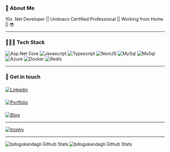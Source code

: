 ### 🚀 About Me 

10x .Net Developer || Umbraco Certified Professional || Working from Home || 😎

---

### 👨🏻‍💻 Tech Stack

<p>
  <img alt="Asp.Net Core" src="https://img.shields.io/badge/Asp.Net Core-blueviolet?logo=.net&logoColor=white&style=flat-square"/>
  <img alt="Javascript" src="https://img.shields.io/badge/JavaScript-F7DF1E?logo=javascript&logoColor=white&style=flat-square" />
  <img alt="Typescript" src="https://img.shields.io/badge/TypeScript-007ACC?logo=typescript&logoColor=white&style=flat-square"/>
  <img alt="NextJS" src="https://img.shields.io/badge/NextJS-E0234E?logo=react&logoColor=white&style=flat-square"/>
  <img alt="MySql" src="https://img.shields.io/badge/MySql-47A248?logo=MySql&logoColor=white&style=flat-square"/>
  <img alt="MsSql" src="https://img.shields.io/badge/MsSql-47A248?logo=microsoft&logoColor=white&style=flat-square"/>
  <img alt="Azure" src="https://img.shields.io/badge/Azure-blue?logo=microsoft&logoColor=white&style=flat-square"/>
  <img alt="Docker" src="https://img.shields.io/badge/Docker-2496ED?logo=docker&logoColor=white&style=flat-square"/>
  <img alt="Redis" src="https://img.shields.io/badge/Redis-DC382D?logo=redis&logoColor=white&style=flat-square"/>
</p>

---

### 💬 Get in touch

### <a href="https://www.linkedin.com/in/sekmenhuseyin/">
  <img
    alt="Linkedin"
    src="https://img.shields.io/badge/LinkedIn-0077B5?logo=linkedin&logoColor=white&style=flat-square"
  />
</a>
### <a href="https://sekmen.dev/">
  <img
    alt="Portfolio"
    src="https://img.shields.io/badge/sekmen.dev-purple?logo=sega&logoColor=white&style=flat-square"
  />
</a>
### <a href="https://huseyinsekmenoglu.net/">
  <img
    alt="Blog"
    src="https://img.shields.io/badge/huseyinsekmenoglu.net-gray?logo=rss&logoColor=white&style=flat-square"
  />
</a>

---

[![trophy](https://github-profile-trophy.vercel.app/?username=sekmenhuseyin&rank=SECRET,SSS,SS,S,AAA,AA,A)](https://github.com/ryo-ma/github-profile-trophy)

---

<img align="left"  alt="bdogukandagli Github Stats" src="https://github-readme-stats.vercel.app/api/top-langs/?username=sekmenhuseyin&theme=dracula&count_private=true&layout=compact&include_all_commits=true" />
<img align="left"  alt="bdogukandagli Github Stats" src="https://github-readme-stats.vercel.app/api/top-langs/?username=sekmenhuseyin&theme=dracula&count_private=true&layout=compact&include_all_commits=true&hide=javascript,html,css,pascal,roff,coldfusion" />





<!--
<img align="left" alt="bdogukandagli Github Stats" src="https://github-readme-stats.vercel.app/api?username=sekmenhuseyin&count_private=true&show_icons=true&hide_border=true&theme=radical&include_all_commits=true" />

**sekmenhuseyin/sekmenhuseyin** is a ✨ _special_ ✨ repository because its `README.md` (this file) appears on your GitHub profile.

Here are some ideas to get you started:

- 🔭 I’m currently working on ...
- 🌱 I’m currently learning ...
- 👯 I’m looking to collaborate on ...
- 🤔 I’m looking for help with ...
- 💬 Ask me about ...
- 📫 How to reach me: ...
- 😄 Pronouns: ...
- ⚡ Fun fact: ...
-->

